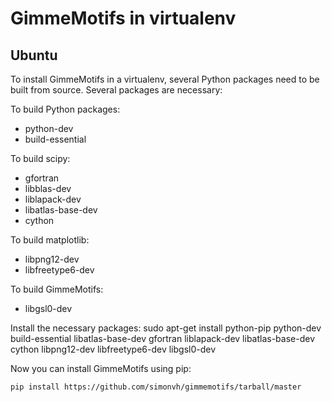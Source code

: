 # GimmeMotifs in virtualenv

## Ubuntu

To install GimmeMotifs in a virtualenv, several Python packages need to be built from source. Several packages are necessary:

To build Python packages:

* python-dev
* build-essential

To build scipy:

* gfortran
* libblas-dev
* liblapack-dev
* libatlas-base-dev
* cython

To build matplotlib:

* libpng12-dev
* libfreetype6-dev

To build GimmeMotifs:

* libgsl0-dev

Install the necessary packages:
    sudo apt-get install python-pip python-dev build-essential libatlas-base-dev gfortran liblapack-dev libatlas-base-dev cython libpng12-dev libfreetype6-dev libgsl0-dev

Now you can install GimmeMotifs using pip:

    pip install https://github.com/simonvh/gimmemotifs/tarball/master 



<!---
sudo apt-get install libamd2.2.0 libblas3gf libc6 libgcc1 libgfortran3 liblapack3gf libumfpack5.4.0 libstdc++6 build-essential gfortran libatlas-base-dev python-all-dev

Python
* python-pip
* python-dev
* build-essential




pip install numpy
pip install scipy
pip install kid
pip install matplotlib

pip install pyyaml
